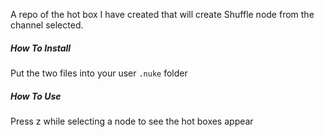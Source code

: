 A repo of the hot box I have created that will create Shuffle node from the channel selected.

##### How To Install
Put the two files into your user ``.nuke`` folder

##### How To Use
Press z while selecting a node to see the hot boxes appear